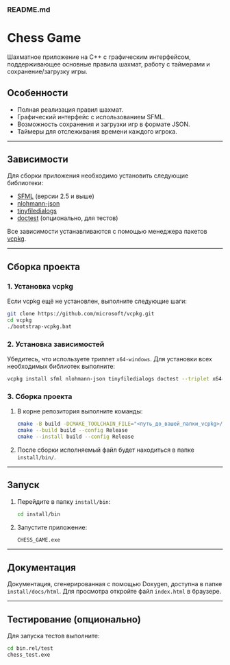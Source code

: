 ### **README.md**

# Chess Game

Шахматное приложение на C++ с графическим интерфейсом, поддерживающее основные правила шахмат, работу с таймерами и сохранение/загрузку игры.  

## **Особенности**
- Полная реализация правил шахмат.
- Графический интерфейс с использованием SFML.
- Возможность сохранения и загрузки игр в формате JSON.
- Таймеры для отслеживания времени каждого игрока.

---

## **Зависимости**

Для сборки приложения необходимо установить следующие библиотеки:
- [SFML](https://www.sfml-dev.org/) (версии 2.5 и выше)
- [nlohmann-json](https://github.com/nlohmann/json)
- [tinyfiledialogs](https://sourceforge.net/projects/tinyfiledialogs/)
- [doctest](https://github.com/doctest/doctest) (опционально, для тестов)

Все зависимости устанавливаются с помощью менеджера пакетов [vcpkg](https://vcpkg.io/).

---

## **Сборка проекта**

### **1. Установка vcpkg**
Если vcpkg ещё не установлен, выполните следующие шаги:
```bash
git clone https://github.com/microsoft/vcpkg.git
cd vcpkg
./bootstrap-vcpkg.bat
```

### **2. Установка зависимостей**
Убедитесь, что используете триплет `x64-windows`. Для установки всех необходимых библиотек выполните:
```bash
vcpkg install sfml nlohmann-json tinyfiledialogs doctest --triplet x64-windows
```

### **3. Сборка проекта**
1. В корне репозитория выполните команды:
    ```bash
    cmake -B build -DCMAKE_TOOLCHAIN_FILE="<путь_до_вашей_папки_vcpkg>/scripts/buildsystems/vcpkg.cmake"
    cmake --build build --config Release
    cmake --install build --config Release
    ```

2. После сборки исполняемый файл будет находиться в папке `install/bin/`.

---

## **Запуск**
 
1. Перейдите в папку `install/bin`:
    ```bash
    cd install/bin
    ```
2. Запустите приложение:
    ```bash
    CHESS_GAME.exe
    ```

---

## **Документация**
Документация, сгенерированная с помощью Doxygen, доступна в папке `install/docs/html`. Для просмотра откройте файл `index.html` в браузере.  

---

## **Тестирование** (опционально)
Для запуска тестов выполните:
```bash
cd bin.rel/test
chess_test.exe
```


